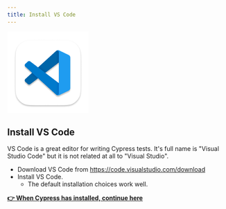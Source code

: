 ```yaml
---
title: Install VS Code
---
```


![VS Code logo](vscode.png)

## Install VS Code

VS Code is a great editor for writing Cypress tests. It's full name is "Visual Studio Code" but it is not related at all to "Visual Studio".

- Download VS Code from https://code.visualstudio.com/download
- Install VS Code.
  - The default installation choices work well.

__[:point_right: When Cypress has installed, continue here](../c1e8/c1e8.md)__
